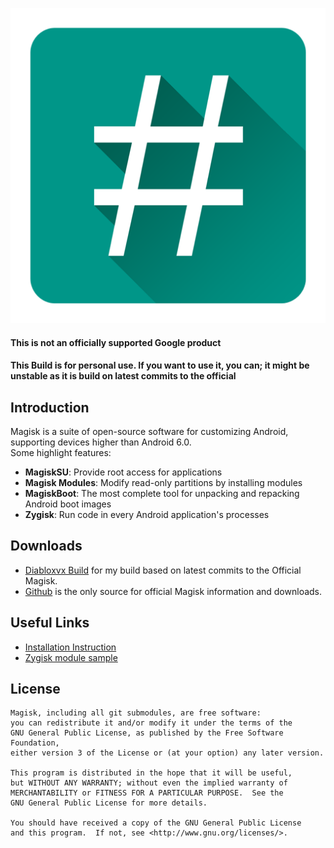 ![](docs/images/LOGO.png)

#### This is not an officially supported Google product
#### This Build is for personal use. If you want to use it, you can; it might be unstable as it is build on latest commits to the official

## Introduction

Magisk is a suite of open-source software for customizing Android, supporting devices higher than Android 6.0.<br>
Some highlight features:

- **MagiskSU**: Provide root access for applications
- **Magisk Modules**: Modify read-only partitions by installing modules
- **MagiskBoot**: The most complete tool for unpacking and repacking Android boot images
- **Zygisk**: Run code in every Android application's processes

## Downloads

- [Diabloxvx Build](https://github.com/Diabloxvx/Magisk/releases/latest) for my build based on latest commits to the Official Magisk.
- [Github](https://github.com/topjohnwu/Magisk/) is the only source for official Magisk information and downloads.


## Useful Links

- [Installation Instruction](https://topjohnwu.github.io/Magisk/install.html)
- [Zygisk module sample](https://github.com/topjohnwu/zygisk-module-sample)



## License

    Magisk, including all git submodules, are free software:
    you can redistribute it and/or modify it under the terms of the
    GNU General Public License, as published by the Free Software Foundation,
    either version 3 of the License or (at your option) any later version.

    This program is distributed in the hope that it will be useful,
    but WITHOUT ANY WARRANTY; without even the implied warranty of
    MERCHANTABILITY or FITNESS FOR A PARTICULAR PURPOSE.  See the
    GNU General Public License for more details.

    You should have received a copy of the GNU General Public License
    and this program.  If not, see <http://www.gnu.org/licenses/>.
